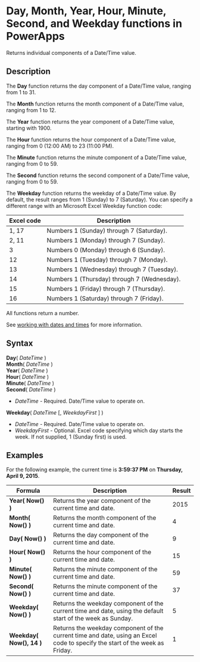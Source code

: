 <properties
	pageTitle="Day, Month, Year, Hour, Minute, Second, and Weekday functions | Microsoft PowerApps"
	description="Reference information, including syntax and examples, for the Day, Month, Year, Hour, Minute, Second, and Weekday functions in PowerApps"
	services=""
	suite="powerapps"
	documentationCenter="na"
	authors="gregli-msft"
	manager="dwrede"
	editor=""
	tags=""/>

<tags
   ms.service="powerapps"
   ms.devlang="na"
   ms.topic="article"
   ms.tgt_pltfrm="na"
   ms.workload="na"
   ms.date="11/07/2015"
   ms.author="gregli"/>

# Day, Month, Year, Hour, Minute, Second, and Weekday functions in PowerApps #

Returns individual components of a Date/Time value.

## Description ##

The **Day** function returns the day component of a Date/Time value, ranging from 1 to 31.

The **Month** function returns the month component of a Date/Time value, ranging from 1 to 12.

The **Year** function returns the year component of a Date/Time value, starting with 1900.

The **Hour** function returns the hour component of a Date/Time value, ranging from 0 (12:00 AM) to 23 (11:00 PM).

The **Minute** function returns the minute component of a Date/Time value, ranging from 0 to 59.

The **Second** function returns the second component of a Date/Time value, ranging from 0 to 59.

The **Weekday** function returns the weekday of a Date/Time value.  By default, the result ranges from 1 (Sunday) to 7 (Saturday).  You can specify a different range with an Microsoft Excel Weekday function code:

| Excel code | Description |
|-----|--------|
|  1, 17 | Numbers 1 (Sunday) through 7 (Saturday).  |
|  2, 11 | Numbers 1 (Monday) through 7 (Sunday). |
|  3 | Numbers 0 (Monday) through 6 (Sunday). |
|  12 | Numbers 1 (Tuesday) through 7 (Monday). |
|  13 | Numbers 1 (Wednesday) through 7 (Tuesday). |
|  14 | Numbers 1 (Thursday) through 7 (Wednesday). |
|  15 | Numbers 1 (Friday) through 7 (Thursday). |
|  16 | Numbers 1 (Saturday) through 7 (Friday). |

All functions return a number.

See [working with dates and times](../show-text-dates-times.md) for more information.

## Syntax ##

**Day**( *DateTime* )<br>**Month**( *DateTime* )<br>**Year**( *DateTime* )<br>**Hour**( *DateTime* )<br>**Minute**( *DateTime* )<br>**Second**( *DateTime* )

- *DateTime* - Required.  Date/Time value to operate on.  

**Weekday**( *DateTime* [, *WeekdayFirst* ] )<br>

- *DateTime* - Required.  Date/Time value to operate on. 
- *WeekdayFirst* - Optional.  Excel code specifying which day starts the week.  If not supplied, 1 (Sunday first) is used.

## Examples ##

For the following example, the current time is **3:59:37 PM** on **Thursday, April 9, 2015**.

| Formula | Description | Result |
|---------|-------------|--------|
| **Year( Now() )** | Returns the year component of the current time and date. | 2015 |
| **Month( Now() )** | Returns the month component of the current time and date. | 4 |
| **Day( Now() )** | Returns the day component of the current time and date. | 9 |
| **Hour( Now() )** | Returns the hour component of the current time and date. | 15 |
| **Minute( Now() )** | Returns the minute component of the current time and date. | 59 |
| **Second( Now() )** | Returns the minute component of the current time and date. | 37 |
| **Weekday( Now() )** | Returns the weekday component of the current time and date, using the default start of the week as Sunday. | 5 |
| **Weekday( Now(), 14 )** | Returns the weekday component of the current time and date, using an Excel code to specify the start of the week as Friday. | 1 |


